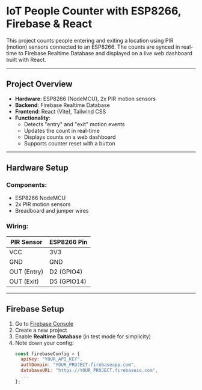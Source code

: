 # IoT People Counter with ESP8266, Firebase & React

This project counts people entering and exiting a location using PIR (motion) sensors connected to an ESP8266. The counts are synced in real-time to Firebase Realtime Database and displayed on a live web dashboard built with React.

---

## Project Overview

- **Hardware**: ESP8266 (NodeMCU), 2x PIR motion sensors
- **Backend**: Firebase Realtime Database
- **Frontend**: React (Vite), Tailwind CSS
- **Functionality**:
  - Detects "entry" and "exit" motion events
  - Updates the count in real-time
  - Displays counts on a web dashboard
  - Supports counter reset with a button

---

## Hardware Setup

### Components:
- ESP8266 NodeMCU
- 2x PIR motion sensors
- Breadboard and jumper wires

### Wiring:
| PIR Sensor | ESP8266 Pin |
|------------|-------------|
| VCC        | 3V3         |
| GND        | GND         |
| OUT (Entry) | D2 (GPIO4)  |
| OUT (Exit)  | D5 (GPIO14) |

---

## Firebase Setup

1. Go to [Firebase Console](https://console.firebase.google.com)
2. Create a new project
3. Enable **Realtime Database** (in test mode for simplicity)
4. Note down your config:
   ```js
   const firebaseConfig = {
     apiKey: "YOUR_API_KEY",
     authDomain: "YOUR_PROJECT.firebaseapp.com",
     databaseURL: "https://YOUR_PROJECT.firebaseio.com",
     ...
   };

